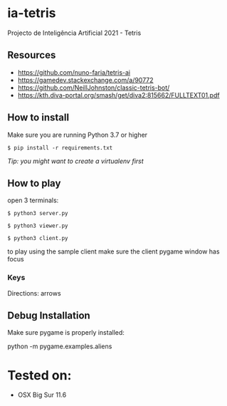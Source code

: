 # ia-tetris
Projecto de Inteligência Artificial 2021 - Tetris

## Resources

- https://github.com/nuno-faria/tetris-ai
- https://gamedev.stackexchange.com/a/90772 
- https://github.com/NeillJohnston/classic-tetris-bot/
- https://kth.diva-portal.org/smash/get/diva2:815662/FULLTEXT01.pdf

## How to install

Make sure you are running Python 3.7 or higher

`$ pip install -r requirements.txt`

*Tip: you might want to create a virtualenv first*

## How to play

open 3 terminals:

`$ python3 server.py`

`$ python3 viewer.py`

`$ python3 client.py`

to play using the sample client make sure the client pygame window has focus

### Keys

Directions: arrows

## Debug Installation

Make sure pygame is properly installed:

python -m pygame.examples.aliens

# Tested on:
- OSX Big Sur 11.6

